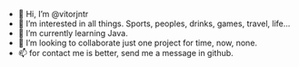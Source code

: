 - 👋 Hi, I’m @vitorjntr
- 👀 I’m interested in all things. Sports, peoples, drinks, games, travel, life...
- 🌱 I’m currently learning Java.
- 💞️ I’m looking to collaborate just one project for time, now, none.
- 📫 for contact me is better, send me a message in github.


